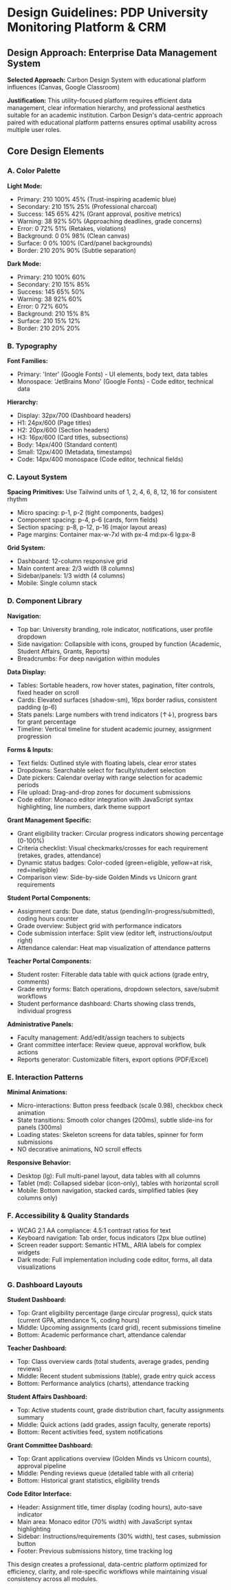 # Design Guidelines: PDP University Monitoring Platform & CRM

## Design Approach: Enterprise Data Management System

**Selected Approach:** Carbon Design System with educational platform influences (Canvas, Google Classroom)

**Justification:** This utility-focused platform requires efficient data management, clear information hierarchy, and professional aesthetics suitable for an academic institution. Carbon Design's data-centric approach paired with educational platform patterns ensures optimal usability across multiple user roles.

## Core Design Elements

### A. Color Palette

**Light Mode:**
- Primary: 210 100% 45% (Trust-inspiring academic blue)
- Secondary: 210 15% 25% (Professional charcoal)
- Success: 145 65% 42% (Grant approval, positive metrics)
- Warning: 38 92% 50% (Approaching deadlines, grade concerns)
- Error: 0 72% 51% (Retakes, violations)
- Background: 0 0% 98% (Clean canvas)
- Surface: 0 0% 100% (Card/panel backgrounds)
- Border: 210 20% 90% (Subtle separation)

**Dark Mode:**
- Primary: 210 100% 60%
- Secondary: 210 15% 85%
- Success: 145 65% 50%
- Warning: 38 92% 60%
- Error: 0 72% 60%
- Background: 210 15% 8%
- Surface: 210 15% 12%
- Border: 210 20% 20%

### B. Typography

**Font Families:**
- Primary: 'Inter' (Google Fonts) - UI elements, body text, data tables
- Monospace: 'JetBrains Mono' (Google Fonts) - Code editor, technical data

**Hierarchy:**
- Display: 32px/700 (Dashboard headers)
- H1: 24px/600 (Page titles)
- H2: 20px/600 (Section headers)
- H3: 16px/600 (Card titles, subsections)
- Body: 14px/400 (Standard content)
- Small: 12px/400 (Metadata, timestamps)
- Code: 14px/400 monospace (Code editor, technical fields)

### C. Layout System

**Spacing Primitives:** Use Tailwind units of 1, 2, 4, 6, 8, 12, 16 for consistent rhythm
- Micro spacing: p-1, p-2 (tight components, badges)
- Component spacing: p-4, p-6 (cards, form fields)
- Section spacing: p-8, p-12, p-16 (major layout areas)
- Page margins: Container max-w-7xl with px-4 md:px-6 lg:px-8

**Grid System:**
- Dashboard: 12-column responsive grid
- Main content area: 2/3 width (8 columns)
- Sidebar/panels: 1/3 width (4 columns)
- Mobile: Single column stack

### D. Component Library

**Navigation:**
- Top bar: University branding, role indicator, notifications, user profile dropdown
- Side navigation: Collapsible with icons, grouped by function (Academic, Student Affairs, Grants, Reports)
- Breadcrumbs: For deep navigation within modules

**Data Display:**
- Tables: Sortable headers, row hover states, pagination, filter controls, fixed header on scroll
- Cards: Elevated surfaces (shadow-sm), 16px border radius, consistent padding (p-6)
- Stats panels: Large numbers with trend indicators (↑↓), progress bars for grant percentage
- Timeline: Vertical timeline for student academic journey, assignment progression

**Forms & Inputs:**
- Text fields: Outlined style with floating labels, clear error states
- Dropdowns: Searchable select for faculty/student selection
- Date pickers: Calendar overlay with range selection for academic periods
- File upload: Drag-and-drop zones for document submissions
- Code editor: Monaco editor integration with JavaScript syntax highlighting, line numbers, dark theme support

**Grant Management Specific:**
- Grant eligibility tracker: Circular progress indicators showing percentage (0-100%)
- Criteria checklist: Visual checkmarks/crosses for each requirement (retakes, grades, attendance)
- Dynamic status badges: Color-coded (green=eligible, yellow=at risk, red=ineligible)
- Comparison view: Side-by-side Golden Minds vs Unicorn grant requirements

**Student Portal Components:**
- Assignment cards: Due date, status (pending/in-progress/submitted), coding hours counter
- Grade overview: Subject grid with performance indicators
- Code submission interface: Split view (editor left, instructions/output right)
- Attendance calendar: Heat map visualization of attendance patterns

**Teacher Portal Components:**
- Student roster: Filterable data table with quick actions (grade entry, comments)
- Grade entry forms: Batch operations, dropdown selectors, save/submit workflows
- Student performance dashboard: Charts showing class trends, individual progress

**Administrative Panels:**
- Faculty management: Add/edit/assign teachers to subjects
- Grant committee interface: Review queue, approval workflow, bulk actions
- Reports generator: Customizable filters, export options (PDF/Excel)

### E. Interaction Patterns

**Minimal Animations:**
- Micro-interactions: Button press feedback (scale 0.98), checkbox check animation
- State transitions: Smooth color changes (200ms), subtle slide-ins for panels (300ms)
- Loading states: Skeleton screens for data tables, spinner for form submissions
- NO decorative animations, NO scroll effects

**Responsive Behavior:**
- Desktop (lg): Full multi-panel layout, data tables with all columns
- Tablet (md): Collapsed sidebar (icon-only), tables with horizontal scroll
- Mobile: Bottom navigation, stacked cards, simplified tables (key columns only)

### F. Accessibility & Quality Standards

- WCAG 2.1 AA compliance: 4.5:1 contrast ratios for text
- Keyboard navigation: Tab order, focus indicators (2px blue outline)
- Screen reader support: Semantic HTML, ARIA labels for complex widgets
- Dark mode: Full implementation including code editor, forms, all data visualizations

### G. Dashboard Layouts

**Student Dashboard:**
- Top: Grant eligibility percentage (large circular progress), quick stats (current GPA, attendance %, coding hours)
- Middle: Upcoming assignments (card grid), recent submissions timeline
- Bottom: Academic performance chart, attendance calendar

**Teacher Dashboard:**
- Top: Class overview cards (total students, average grades, pending reviews)
- Middle: Recent student submissions (table), grade entry quick access
- Bottom: Performance analytics (charts), attendance tracking

**Student Affairs Dashboard:**
- Top: Active students count, grade distribution chart, faculty assignments summary
- Middle: Quick actions (add grades, assign faculty, generate reports)
- Bottom: Recent activities feed, system notifications

**Grant Committee Dashboard:**
- Top: Grant applications overview (Golden Minds vs Unicorn counts), approval pipeline
- Middle: Pending reviews queue (detailed table with all criteria)
- Bottom: Historical grant statistics, eligibility trends

**Code Editor Interface:**
- Header: Assignment title, timer display (coding hours), auto-save indicator
- Main area: Monaco editor (70% width) with JavaScript syntax highlighting
- Sidebar: Instructions/requirements (30% width), test cases, submission button
- Footer: Previous submissions history, time tracking log

This design creates a professional, data-centric platform optimized for efficiency, clarity, and role-specific workflows while maintaining visual consistency across all modules.